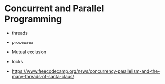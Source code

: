 # Concurrent and Parallel Programming

- threads
- processes
- Mutual exclusion
- locks

- https://www.freecodecamp.org/news/concurrency-parallelism-and-the-many-threads-of-santa-claus/
